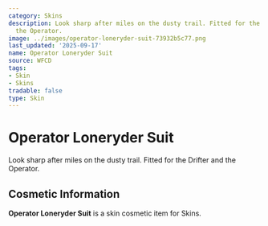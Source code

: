 ```yaml
---
category: Skins
description: Look sharp after miles on the dusty trail. Fitted for the Drifter and
  the Operator.
image: ../images/operator-loneryder-suit-73932b5c77.png
last_updated: '2025-09-17'
name: Operator Loneryder Suit
source: WFCD
tags:
- Skin
- Skins
tradable: false
type: Skin
---
```


# Operator Loneryder Suit

Look sharp after miles on the dusty trail. Fitted for the Drifter and the Operator.

## Cosmetic Information

**Operator Loneryder Suit** is a skin cosmetic item for Skins.

